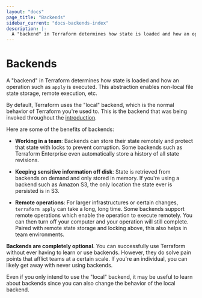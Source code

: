 ```yaml
---
layout: "docs"
page_title: "Backends"
sidebar_current: "docs-backends-index"
description: |-
  A "backend" in Terraform determines how state is loaded and how an operation such as `apply` is executed. This abstraction enables non-local file state storage, remote execution, etc.
---
```


# Backends

A "backend" in Terraform determines how state is loaded and how an operation
such as `apply` is executed. This abstraction enables non-local file state
storage, remote execution, etc.

By default, Terraform uses the "local" backend, which is the normal behavior
of Terraform you're used to. This is the backend that was being invoked
throughout the [introduction](/intro/index.html).

Here are some of the benefits of backends:

  * **Working in a team**: Backends can store their state remotely and
    protect that state with locks to prevent corruption. Some backends
    such as Terraform Enterprise even automatically store a history of
    all state revisions.

  * **Keeping sensitive information off disk**: State is retrieved from
    backends on demand and only stored in memory. If you're using a backend
    such as Amazon S3, the only location the state ever is persisted is in
    S3.

  * **Remote operations**: For larger infrastructures or certain changes,
    `terraform apply` can take a long, long time. Some backends support
    remote operations which enable the operation to execute remotely. You can
    then turn off your computer and your operation will still complete. Paired
    with remote state storage and locking above, this also helps in team
    environments.

**Backends are completely optional**. You can successfully use Terraform without
ever having to learn or use backends. However, they do solve pain points that
afflict teams at a certain scale. If you're an individual, you can likely
get away with never using backends.

Even if you only intend to use the "local" backend, it may be useful to
learn about backends since you can also change the behavior of the local
backend.
